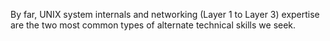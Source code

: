 By far, UNIX system internals and networking (Layer 1 to Layer 3) expertise are the two most common types of alternate technical skills we seek.